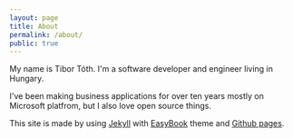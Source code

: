 ```yaml
---
layout: page
title: About
permalink: /about/
public: true
---
```


My name is Tibor Tóth. I'm a software developer and engineer living in Hungary.

I've been making business applications for over ten years mostly on Microsoft platfrom, but I also love open source things.

This site is made by using [Jekyll][jekyll] with [EasyBook][theme] theme and [Github pages][github-pages].

[github-pages]: https://pages.github.com/
[jekyll]:    http://jekyllrb.com
[theme]: http://jekyllthemes.org/themes/easybook/
